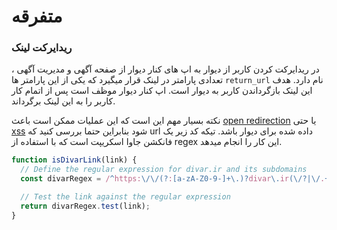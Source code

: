 # متفرقه
### ریدایرکت لینک
در ریدایرکت کردن کاربر از دیوار به اپ های کنار دیوار از صفحه آگهی و مدیریت آگهی ، تعدادی پارامتر در لینک قرار میگیرد که یکی از این پارامتر ها `return_url` نام دارد. هدف این لینک بازگرداندن کاربر به دیوار است. اپ کنار دیوار موظف است پس از اتمام کار کاربر را به این لینک برگرداند.

نکته بسیار مهم این است که این عملیات ممکن است باعث [open redirection](https://learn.snyk.io/lesson/open-redirect/) یا حتی [xss](https://owasp.org/www-community/attacks/xss/)  شود بنابراین حتما بررسی کنید که url داده شده برای دیوار باشد. تیکه کد زیر یک فانکشن جاوا اسکریپت است که با استفاده از regex این کار را انجام میدهد.
```js
function isDivarLink(link) {
  // Define the regular expression for divar.ir and its subdomains
  const divarRegex = /^https:\/\/(?:[a-zA-Z0-9-]+\.)?divar\.ir(\/?|\/.+)$/;

  // Test the link against the regular expression
  return divarRegex.test(link);
}
```
